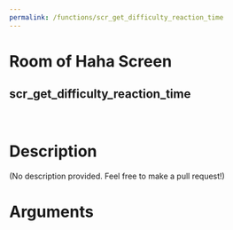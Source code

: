```yaml
---
permalink: /functions/scr_get_difficulty_reaction_time
---
```

# Room of Haha Screen  
## scr_get_difficulty_reaction_time  
&nbsp;  
# Description  
(No description provided. Feel free to make a pull request!) 
&nbsp;  
# Arguments


